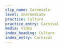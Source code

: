 ```yaml
---
clip_name: Carnevale
level: Inermediate
practice: Culture
practice_entry: Carnival
media: Video
index_heading: Culture
index_entry: Carnival
---
```

